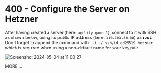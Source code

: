 # 400 - Configure the Server on Hetzner

 After having created a server (here: ```agility-game-1```), connect to it with SSH as shown below, using its public IP address (here: ```116.203.36.60```) as **root**. Don't forget to append the command with ``` -i ~/.ssh/id_ed25519_hetzner``` which is required when using a non-default name for your key pair.

 ![Screenshot 2024-05-04 at 11 00 27](https://github.com/agility-game/dokploy/assets/1499433/53d941d3-f5e6-478e-8835-fbb1589c4cb0)

 
MORE ...
